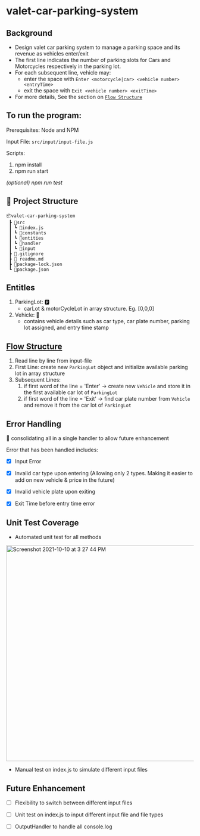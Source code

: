 # valet-car-parking-system

## Background
* Design valet car parking system to manage a parking space and its revenue as vehicles enter/exit 
* The first line indicates the number of parking slots for Cars and Motorcycles respectively in the parking lot.
* For each subsequent line, vehicle may:
    * enter the space with `Enter <motorcycle|car> <vehicle number> <entryTime>`
    * exit the space with `Exit <vehicle number> <exitTime>`
* For more details, See the section on [`Flow Structure`](#flowStructure)    

## To run the program: 
Prerequisites: Node and NPM

Input File: `src/input/input-file.js`

Scripts: 
1. npm install
2. npm run start

*(optional) npm run test*

## :file_folder: Project Structure
```
📦valet-car-parking-system
 ┣ 📂src
 ┃ ┗ 📜index.js
 ┃ ┗ 📂constants
 ┃ ┗ 📂entities
 ┃ ┗ 📂handler
 ┃ ┗ 📂input
 ┣ 📜.gitignore
 ┣ 📜 readme.md
 ┣ 📜package-lock.json
 ┗ 📜package.json
```

## Entitles
1. ParkingLot: :parking:
    - carLot & motorCycleLot in array structure. Eg. [0,0,0]
2. Vehicle: :red_car:
    - contains vehicle details such as car type, car plate number, parking lot assigned, and entry time stamp

## [Flow Structure](#flowStructure)
1. Read line by line from input-file
2. First Line: create new `ParkingLot` object and initialize available parking lot in array structure
3. Subsequent Lines:
    1. if first word of the line = 'Enter' -> create new `Vehicle` and store it in the first available car lot of `ParkingLot` 
    2. if first word of the line = 'Exit' -> find car plate number from `Vehicle` and remove it from the car lot of `ParkingLot`
    
## Error Handling 
:pushpin: consolidating all in a single handler to allow future enhancement 

Error that has been handled includes: 
- [x] Input Error
- [x] Invalid car type upon entering (Allowing only 2 types. Making it easier to add on new vehicle & price in the future)
- [x] Invalid vehicle plate upon exiting
- [x] Exit Time before entry time error 


## Unit Test Coverage

- Automated unit test for all methods
<img width="579" alt="Screenshot 2021-10-10 at 3 27 44 PM" src="https://user-images.githubusercontent.com/26644922/136686753-cb78b0b3-6531-4bc5-ac2d-9a691b4170e8.png">

- Manual test on index.js to simulate different input files

## Future Enhancement
- [ ] Flexibility to switch between different input files
- [ ] Unit test on index.js to input different input file and file types
- [ ] OutputHandler to handle all console.log

